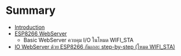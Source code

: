 # Summary

* [Introduction](README.md)
* [ESP8266 WebServer](chapter1.md)
   * Basic WebServer ควบคุม I/O ในโหมด WIFI_STA
* [IO WebServer ด้วย ESP8266 กันเถอะ step-by-step (โหมด WIFI_STA)](io_webserver__esp8266__step-by-step__wifi_sta.md)

